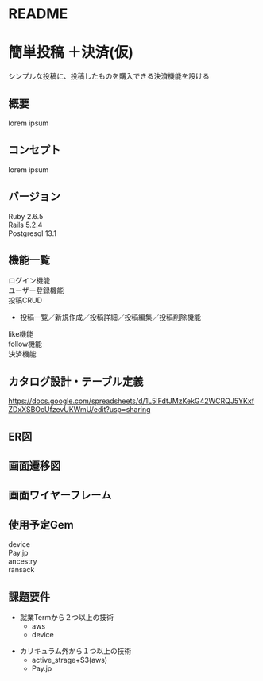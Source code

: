 # README

# 簡単投稿 ＋決済(仮)　

シンプルな投稿に、投稿したものを購入できる決済機能を設ける

## 概要
lorem ipsum

## コンセプト
lorem ipsum

## バージョン
Ruby 2.6.5  
Rails 5.2.4  
Postgresql 13.1  

## 機能一覧  
ログイン機能  
ユーザー登録機能  
投稿CRUD
- 投稿一覧／新規作成／投稿詳細／投稿編集／投稿削除機能  

like機能  
follow機能  
決済機能  

## カタログ設計・テーブル定義
https://docs.google.com/spreadsheets/d/1L5IFdtJMzKekG42WCRQJ5YKxfZDxXSBOcUfzevUKWmU/edit?usp=sharing

## ER図

## 画面遷移図

## 画面ワイヤーフレーム

## 使用予定Gem

device  
Pay.jp  
ancestry  
ransack  


## 課題要件
* 就業Termから２つ以上の技術  
  * aws
  * device
- カリキュラム外から１つ以上の技術  
  - active_strage+S3(aws)
  - Pay.jp

